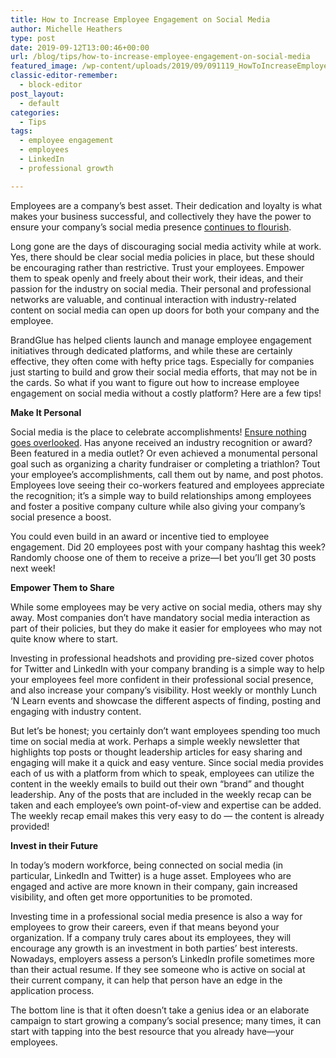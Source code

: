 ```yaml
---
title: How to Increase Employee Engagement on Social Media
author: Michelle Heathers
type: post
date: 2019-09-12T13:00:46+00:00
url: /blog/tips/how-to-increase-employee-engagement-on-social-media
featured_image: /wp-content/uploads/2019/09/091119_HowToIncreaseEmployeeEngagementOnSocialMedia_BG.jpg
classic-editor-remember:
  - block-editor
post_layout:
  - default
categories:
  - Tips
tags:
  - employee engagement
  - employees
  - LinkedIn
  - professional growth

---
```

Employees are a company’s best asset. Their dedication and loyalty is what makes your business successful, and collectively they have the power to ensure your company’s social media presence [continues to flourish][1].

Long gone are the days of discouraging social media activity while at work. Yes, there should be clear social media policies in place, but these should be encouraging rather than restrictive. Trust your employees. Empower them to speak openly and freely about their work, their ideas, and their passion for the industry on social media. Their personal and professional networks are valuable, and continual interaction with industry-related content on social media can open up doors for both your company and the employee.

BrandGlue has helped clients launch and manage employee engagement initiatives through dedicated platforms, and while these are certainly effective, they often come with hefty price tags. Especially for companies just starting to build and grow their social media efforts, that may not be in the cards. So what if you want to figure out how to increase employee engagement on social media without a costly platform? Here are a few tips!

**Make It Personal**

Social media is the place to celebrate accomplishments! [Ensure nothing goes overlooked][2]. Has anyone received an industry recognition or award? Been featured in a media outlet? Or even achieved a monumental personal goal such as organizing a charity fundraiser or completing a triathlon? Tout your employee’s accomplishments, call them out by name, and post photos. Employees love seeing their co-workers featured and employees appreciate the recognition; it’s a simple way to build relationships among employees and foster a positive company culture while also giving your company’s social presence a boost.

You could even build in an award or incentive tied to employee engagement. Did 20 employees post with your company hashtag this week? Randomly choose one of them to receive a prize—I bet you’ll get 30 posts next week!

**Empower Them to Share**

While some employees may be very active on social media, others may shy away. Most companies don’t have mandatory social media interaction as part of their policies, but they do make it easier for employees who may not quite know where to start.&nbsp;

Investing in professional headshots and providing pre-sized cover photos for Twitter and LinkedIn with your company branding is a simple way to help your employees feel more confident in their professional social presence, and also increase your company’s visibility. Host weekly or monthly Lunch ‘N Learn events and showcase the different aspects of finding, posting and engaging with industry content.

But let’s be honest; you certainly don’t want employees spending too much time on social media at work. Perhaps a simple weekly newsletter that highlights top posts or thought leadership articles for easy sharing and engaging will make it a quick and easy venture. Since social media provides each of us with a platform from which to speak, employees can utilize the content in the weekly emails to build out their own &#8220;brand&#8221; and thought leadership. Any of the posts that are included in the weekly recap can be taken and each employee&#8217;s own point-of-view and expertise can be added. The weekly recap email makes this very easy to do &#8212; the content is already provided!&nbsp;

**Invest in their Future**

In today&#8217;s modern workforce, being connected on social media (in particular, LinkedIn and Twitter) is a huge asset. Employees who are engaged and active are more known in their company, gain increased visibility, and often get more opportunities to be promoted.

Investing time in a professional social media presence is also a way for employees to grow their careers, even if that means beyond your organization. If a company truly cares about its employees, they will encourage any growth is an investment in both parties’ best interests. Nowadays, employers assess a person&#8217;s LinkedIn profile sometimes more than their actual resume. If they see someone who is active on social at their current company, it can help that person have an edge in the application process.&nbsp;

The bottom line is that it often doesn’t take a genius idea or an elaborate campaign to start growing a company’s social presence; many times, it can start with tapping into the best resource that you already have—your employees.

 [1]: http://localhost/brandglue/old-website/blog/tips/3-steps-to-effectively-measure-your-social-media-marketing-strategy
 [2]: http://localhost/brandglue/old-website/blog/tips/why-you-should-stop-thinking-of-social-media-as-marketing
